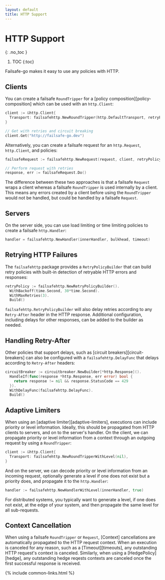 ```yaml
---
layout: default
title: HTTP Support
---
```


# HTTP Support
{: .no_toc }

1. TOC
{:toc}

Failsafe-go makes it easy to use any policies with HTTP. 

## Clients

You can create a failsafe `RoundTripper` for a [policy composition][policy-composition] which can be used with an `http.Client`:

```go
client := &http.Client{
  Transport: failsafehttp.NewRoundTripper(http.DefaultTransport, retryPolicy, circuitBreaker),
}

// Get with retries and circuit breaking
client.Get("http://failsafe-go.dev")
```

Alternatively, you can create a failsafe request for an `http.Request`, `http.Client`, and policies:

```go
failsafeRequest := failsafehttp.NewRequest(request, client, retryPolicy)

// Perform request with retries
response, err := failsafeRequest.Do()
```

The difference between these two approaches is that a failsafe `Request` wraps a client whereas a failsafe `RoundTripper` is used internally by a client. This means any errors created by a client before using the `RoundTripper` would not be handled, but could be handled by a failsafe `Request`.

## Servers

On the server side, you can use load limiting or time limiting policies to create a failsafe `http.Handler`:

```go
handler = failsafehttp.NewHandler(innerHandler, bulkhead, timeout)
```

## Retrying HTTP Failures

The `failsafehttp` package provides a `RetryPolicyBuilder` that can build retry policies with built-in detection of retryable HTTP errors and responses:

```go
retryPolicy := failsafehttp.NewRetryPolicyBuilder().
  WithBackoff(time.Second, 30*time.Second).
  WithMaxRetries(3).
  Build()
```

`failsafehttp.RetryPolicyBuilder` will also delay retries according to any `Retry-After` header in the HTTP response. Additional configuration, including delays for other responses, can be added to the builder as needed.

## Handling Retry-After

Other policies that support delays, such as [circuit breakers][circuit-breakers] can also be configured with a `failsafehttp.DelayFunc` that delays according to `Retry-After` headers:

```go
circuitBreaker := circuitbreaker.NewBuilder[*http.Response]().
  HandleIf(func(response *http.Response, err error) bool {
    return response != nil && response.StatusCode == 429
  }).
  WithDelayFunc(failsafehttp.DelayFunc).
  Build()
```

## Adaptive Limiters

When using an [adaptive limiter][adaptive-limiters], executions can include priority or level information. Ideally, this should be propagated from HTTP clients to servers, and on to the server's handler. On the client, we can propagate priority or level information from a context through an outgoing request by using a `RoundTripper`:

```go
client := &http.Client{
  Transport: failsafehttp.NewRoundTripperWithLevel(nil),
}
```

And on the server, we can decode priority or level information from an incoming request, optionally generate a level if one does not exist but a priority does, and propagate it to the `http.Handler`:

```go
handler := failsafehttp.NewHandlerWithLevel(innerHandler, true)
```

For distributed systems, you typically want to generate a level, if one does not exist, at the edge of your system, and then propagate the same level for all sub-requests.

## Context Cancellation

When using a failsafe `RoundTripper` or `Request`, [Context] cancellations are automatically propagated to the HTTP request context. When an execution is canceled for any reason, such as a [Timeout][timeouts], any outstanding HTTP request's context is canceled. Similarly, when using a [HedgePolicy][hedge], any outstanding hedge reqests contexts are canceled once the first successful response is received.


{% include common-links.html %}
